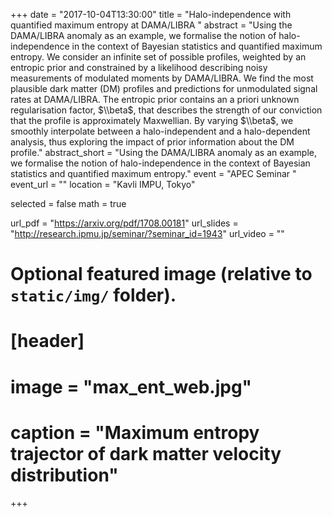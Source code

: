 +++
date = "2017-10-04T13:30:00"
title = "Halo-independence with quantified maximum entropy at DAMA/LIBRA "
abstract = "Using the DAMA/LIBRA anomaly as an example, we formalise the notion of halo-independence in the context of Bayesian statistics and quantified maximum entropy. We consider an infinite set of possible profiles, weighted by an entropic prior and constrained by a likelihood describing noisy measurements of modulated moments by DAMA/LIBRA. We find the most plausible dark matter (DM) profiles and predictions for unmodulated signal rates at DAMA/LIBRA. The entropic prior contains an a priori unknown regularisation factor, $\\beta$, that describes the strength of our conviction that the profile is approximately Maxwellian. By varying $\\beta$, we smoothly interpolate between a halo-independent and a halo-dependent analysis, thus exploring the impact of prior information about the DM profile."
abstract_short = "Using the DAMA/LIBRA anomaly as an example, we formalise the notion of halo-independence in the context of Bayesian statistics and quantified maximum entropy."
event = "APEC Seminar "
event_url = ""
location = "Kavli IMPU, Tokyo"

selected = false
math = true

url_pdf = "https://arxiv.org/pdf/1708.00181"
url_slides = "http://research.ipmu.jp/seminar/?seminar_id=1943"
url_video = ""

# Optional featured image (relative to `static/img/` folder).
# [header]
# image = "max_ent_web.jpg"
# caption = "Maximum entropy trajector of dark matter velocity distribution"

+++

